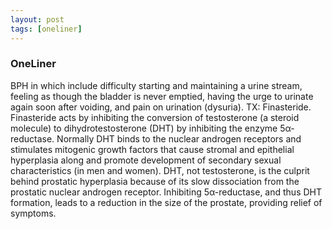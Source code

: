 ```yaml
---
layout: post
tags: [oneliner]
---
```



### OneLiner

BPH in which include difficulty starting and maintaining a urine stream, feeling as though the bladder is never emptied, having the urge to urinate again soon after voiding, and pain on urination (dysuria). TX: Finasteride. Finasteride acts by inhibiting the conversion of testosterone (a steroid molecule) to dihydrotestosterone (DHT) by inhibiting the enzyme 5α-reductase. Normally DHT binds to the nuclear androgen receptors and stimulates mitogenic growth factors that cause stromal and epithelial hyperplasia along and promote development of secondary sexual characteristics (in men and women). DHT, not testosterone, is the culprit behind prostatic hyperplasia because of its slow dissociation from the prostatic nuclear androgen receptor. Inhibiting 5α-reductase, and thus DHT formation, leads to a reduction in the size of the prostate, providing relief of symptoms.
